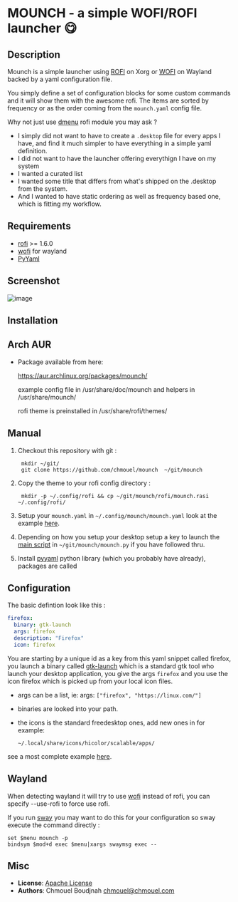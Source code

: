 # MOUNCH - a simple WOFI/ROFI launcher 😋

## Description

Mounch is a simple launcher using [ROFI](https://github.com/davatorium/rofi) on Xorg or [WOFI](https://hg.sr.ht/~scoopta/wofi) on Wayland backed by a yaml configuration file.

You simply define a set of configuration blocks for some custom commands and it will show them with the awesome rofi. The items are sorted by frequency or as the order coming from the
`mounch.yaml` config file.

Why not just use [dmenu](https://frasertweedale.github.io/blog-redhat/posts/2020-12-01-openshift-crio-userns.html#creating-a-user-namespaced-pod---attempt-4) rofi module you may ask ?

* I simply did not want to have to create a `.desktop` file for every apps I have, and find it much simpler to have everything in  a simple yaml definition.
* I did not want to have the launcher offering everythign I have on my system
* I wanted a curated list
* I wanted some title that differs from what's shipped on the .desktop from the system.
* And I wanted to have static ordering as well as frequency based one, which is fitting my workflow.

## Requirements

* [rofi](https://github.com/davatorium/rofi) >= 1.6.0
* [wofi](https://hg.sr.ht/~scoopta/wofi) for wayland
* [PyYaml ](https://pypi.org/project/PyYAML/)

## Screenshot

![image](https://user-images.githubusercontent.com/98980/142888468-ce6a5f08-6c5d-496a-8b37-20f901c7ce3f.png)

## Installation

## Arch AUR

* Package available from here: 
    
    https://aur.archlinux.org/packages/mounch/
    
  example config file in /usr/share/doc/mounch and helpers in /usr/share/mounch/
  
  rofi theme is preinstalled in /usr/share/rofi/themes/

## Manual

1. Checkout this repository with git :

        mkdir ~/git/
        git clone https://github.com/chmouel/mounch  ~/git/mounch

2. Copy the theme to your rofi config directory :

        mkdir -p ~/.config/rofi && cp ~/git/mounch/rofi/mounch.rasi ~/.config/rofi/

3. Setup your `mounch.yaml` in `~/.config/mounch/mounch.yaml` look at the example [here](./mounch.yaml).

4. Depending on how you setup your desktop setup a key to launch the [main script](./mounch.py)
   in `~/git/mounch/mounch.py` if you have followed thru.

5. Install [pyyaml](https://pypi.org/project/PyYAML/) python library (which you
   probably have already), packages are called

## Configuration

The basic defintion look like this :

```yaml
firefox:
  binary: gtk-launch
  args: firefox
  description: "Firefox"
  icon: firefox
```

You are starting by a unique id as a key from this yaml snippet called firefox,
you launch a binary called
[gtk-launch](https://developer.gnome.org/gtk3/stable/gtk-launch.html) which is a
standard gtk tool who launch your desktop application, you give the args
`firefox` and you use the icon firefox which is picked up from your local icon
files.

* args can be a list, ie:
    args: `["firefox", "https://linux.com/"]`

* binaries are looked into your path.
* the icons is the standard freedesktop ones, add new ones in for example:

    `~/.local/share/icons/hicolor/scalable/apps/`

see a most complete example [here](./mounch.yaml).

## Wayland

When detecting wayland it will try to use [wofi](https://hg.sr.ht/~scoopta/wofi) instead of rofi, you can specify --use-rofi to force use rofi.

If you run [sway](https://swaywm.org/) you may want to do this for your configuration so sway execute the command directly : 

```
set $menu mounch -p
bindsym $mod+d exec $menu|xargs swaymsg exec --
```


## Misc

* **License**: [Apache License](./LICENSE)
* **Authors**: Chmouel Boudjnah <chmouel@chmouel.com>
